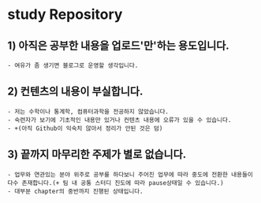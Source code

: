 # study Repository

## 1) 아직은 공부한 내용을 업로드'만'하는 용도입니다.
    - 여유가 좀 생기면 블로그로 운영할 생각입니다.

## 2) 컨텐츠의 내용이 부실합니다.
    - 저는 수학이나 통계학, 컴퓨터과학을 전공하지 않았습니다. 
    - 숙련자가 보기에 기초적인 내용만 있거나 컨텐츠 내용에 오류가 있을 수 있습니다.
    - +(아직 Github이 익숙치 않아서 정리가 안된 것은 덤)
    
## 3) 끝까지 마무리한 주제가 별로 없습니다.
    - 업무와 연관있는 분야 위주로 공부를 하다보니 주어진 업무에 따라 중도에 전환한 내용들이 다수 존재합니다.(+ 팀 내 공통 스터디 진도에 따라 pause상태일 수 있습니다.)
    - 대부분 chapter의 중반까지 진행된 상태입니다.
